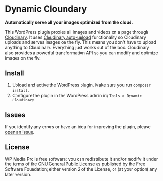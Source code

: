 # Dynamic Cloundary

__Automatically serve all your images optimized from the cloud.__

This WordPress plugin proxies all images and videos on a page through [Cloudinary](https://cloudinary.com/). It uses [Cloudinary auto-upload](https://cloudinary.com/documentation/fetch_remote_images#auto_upload_remote_resources) functionality so Cloudinary uploads and serves images on the fly. This means you don't have to upload anything to Cloudinary. Everything just works out of the box. Cloudinary also provides a powerful transformation API so you can modify and optimize images on the fly.

## Install

1. Upload and active the WordPress plugin. Make sure you run `composer install`.
2. Configure the plugin in the WordPress admin in\ `Tools > Dynamic Cloudinary`

## Issues

If you identify any errors or have an idea for improving the plugin, please [open an issue](https://github.com/tlovett1/wp-media-pro/issues?state=open).

## License

WP Media Pro is free software; you can redistribute it and/or modify it under the terms of the [GNU General Public License](http://www.gnu.org/licenses/gpl-2.0.html) as published by the Free Software Foundation; either version 2 of the License, or (at your option) any later version.
